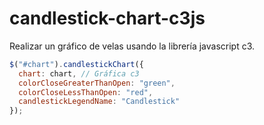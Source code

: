 # candlestick-chart-c3js
Realizar un gráfico de velas usando la librería javascript c3.

``` javascript
$("#chart").candlestickChart({
  chart: chart, // Gráfica c3 
  colorCloseGreaterThanOpen: "green",
  colorCloseLessThanOpen: "red",
  candlestickLegendName: "Candlestick"
});
```

